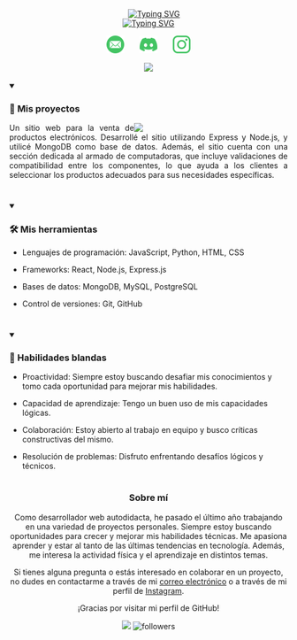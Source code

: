 
 
 <div align=center>
  <a href="https://git.io/typing-svg" style="margin-left: 20px;">
    <img src="https://readme-typing-svg.demolab.com?font=Fira%20Code&center=true&width=440&height=45&color=754731&vCenter=true&duration=1&pause=1023&repeat=false&&lines=Nicol%C3%A1s+Perdomo" alt="Typing SVG" />
  </a>
</div>

   <div align=center>
  <a href="https://git.io/typing-svg">
    <img src="https://readme-typing-svg.demolab.com?font=Fira%20Code&center=true&width=440&height=45&color=754731&vCenter=true&pause=1000&size=22&lines=Full+stack+web+developer+%F0%9F%91%A8%E2%80%8D%F0%9F%92%BB;En+busqueda+de+nuevos+desaf%C3%ADos+%F0%9F%8E%AF+;Desarrollador+independiente+%F0%9F%90%92" alt="Typing SVG" />
  </a>
</div>

<p align="center">
  <a href="https://mail.google.com/mail/u/0/#inbox?compose=GTvVlcSBncDnWDctqjHHkxTnJvgFKfkjlDzZGSqmjlwtpmvPCncnbLZKzTsgjFdwpgTzFrbsLNxWW"><img width="32px" alt="Email" title="Email" src="https://github.com/EmuSTTM/EmuSTTM/blob/main/sources/email.png"/></a>
  &#8287;&#8287;&#8287;&#8287;&#8287;
  <a href="https://discord.com/channels/@me/507590597465473034" alt="Discord" title="EmuSTTM#6439"><img width="32px" src="https://github.com/EmuSTTM/EmuSTTM/blob/main/sources/discord.png"/></a>
  &#8287;&#8287;&#8287;&#8287;&#8287;
  <a href="https://www.instagram.com/nico.perdomo.03/"><img width="32px" alt="Instagram" title="Instagram" src="https://github.com/EmuSTTM/EmuSTTM/blob/main/sources/instagram-logo.png"></a>

</p>


<p align='center'><a href='https://github.com/EmuSTTM'><img src='https://github-readme-streak-stats.herokuapp.com/?user=EmuSTTM&theme=flag-india'></a></p>


<details open> 
  <summary><h3>📘 Mis proyectos</h3></summary>

  <div align="center">
    <a href="https://github.com/EmuSTTM/Electronic-Components-Store">
      <img align="right" width="278" src="https://denvercoder1-github-readme-stats.vercel.app/api/pin/?username=EmuSTTM&repo=Electronic-Components-Store&theme=react&bg_color=754731&title_color=FCD757&hide_border=true&icon_color=F8D866&show_icons=false">
    </a>
    <p align="justify">
      Un sitio web para la venta de productos electrónicos. Desarrollé el sitio utilizando Express y Node.js, y utilicé MongoDB como base de datos. Además, el sitio cuenta con una sección dedicada al armado de computadoras, que incluye validaciones de compatibilidad entre los componentes, lo que ayuda a los clientes a seleccionar los productos adecuados para sus necesidades específicas.
    </p>
  </div> 

#
</details>


<details open >

<summary><h3>🛠️ Mis herramientas</h3></summary>

- Lenguajes de programación: JavaScript, Python, HTML, CSS

- Frameworks: React, Node.js, Express.js

- Bases de datos: MongoDB, MySQL, PostgreSQL

- Control de versiones: Git, GitHub

#
</details>

<details open>

<summary><h3>🦍 Habilidades blandas</h3></summary>

- Proactividad: Siempre estoy buscando desafiar mis conocimientos y tomo cada oportunidad para mejorar mis habilidades.

- Capacidad de aprendizaje: Tengo un buen uso de mis capacidades lógicas.

- Colaboración: Estoy abierto al trabajo en equipo y busco críticas constructivas del mismo.

- Resolución de problemas: Disfruto enfrentando desafíos lógicos y técnicos.


#
</details>





<div align=center>

<h3>Sobre mí</h3>
Como desarrollador web autodidacta, he pasado el último año trabajando en una variedad de proyectos personales. Siempre estoy buscando oportunidades para crecer y mejorar mis habilidades técnicas. Me apasiona aprender y estar al tanto de las últimas tendencias en tecnología. Además, me interesa la actividad física y el aprendizaje en distintos temas.

Si tienes alguna pregunta o estás interesado en colaborar en un proyecto, no dudes en contactarme a través de mi [correo electrónico](https://mail.google.com/mail/u/0/#inbox?compose=GTvVlcSBncDnWDctqjHHkxTnJvgFKfkjlDzZGSqmjlwtpmvPCncnbLZKzTsgjFdwpgTzFrbsLNxWW) o a través de mi perfil de [Instagram](https://www.instagram.com/nico.perdomo.03/).



</div>

<p align=center >¡Gracias por visitar mi perfil de GitHub!</p> 


<div align=center>

![](https://komarev.com/ghpvc/?username=EmuSTTM&style=for-the-badge&color=orange)
<img alt="followers" title="Follow me on Github" src="https://custom-icon-badges.demolab.com/github/followers/EmUSTTM?color=7c007c&labelColor=555555&style=for-the-badge&logo=person-add&label=Follow&logoColor=white"/></a>


</div>










